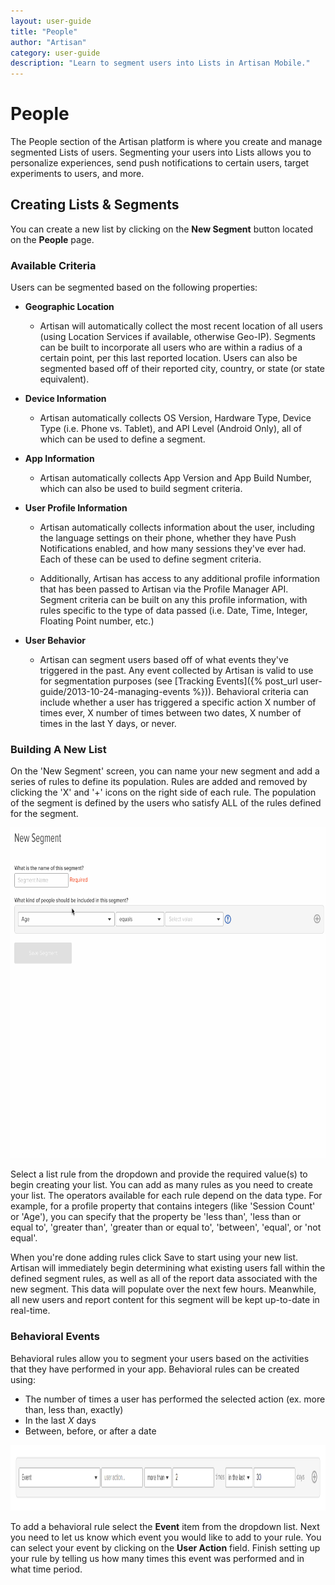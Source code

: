 ```yaml
---
layout: user-guide
title: "People"
author: "Artisan"
category: user-guide
description: "Learn to segment users into Lists in Artisan Mobile."
---
```

# People

The People section of the Artisan platform is where you create and manage segmented Lists of users. Segmenting your users into Lists allows you to personalize experiences, send push notifications to certain users, target experiments to users, and more.

<div id="create-list"></div>

## Creating Lists & Segments

You can create a new list by clicking on the **New Segment** button located on the **People** page.

### Available Criteria

Users can be segmented based on the following properties:

* **Geographic Location**
    * Artisan will automatically collect the most recent location of all users (using Location Services if available, otherwise Geo-IP).  Segments can be built to incorporate all users who are within a radius of a certain point, per this last reported location.  Users can also be segmented based off of their reported city, country, or state (or state equivalent).

* **Device Information**
    * Artisan automatically collects OS Version, Hardware Type, Device Type (i.e. Phone vs. Tablet), and API Level (Android Only), all of which can be used to define a segment.

* **App Information**
    * Artisan automatically collects App Version and App Build Number, which can also be used to build segment criteria.

* **User Profile Information**
    * Artisan automatically collects information about the user, including the language settings on their phone, whether they have Push Notifications enabled, and how many sessions they've ever had.  Each of these can be used to define segment criteria.

    * Additionally, Artisan has access to any additional profile information that has been passed to Artisan via the Profile Manager API.  Segment criteria can be built on any this profile information, with rules specific to the type of data passed (i.e. Date, Time, Integer, Floating Point number, etc.)

* **User Behavior**
    * Artisan can segment users based off of what events they've triggered in the past.  Any event collected by Artisan is valid to use for segmentation purposes (see [Tracking Events]({% post_url user-guide/2013-10-24-managing-events %})).  Behavioral criteria can include whether a user has triggered a specific action X number of times ever, X number of times between two dates, X number of times in the last Y days, or never.


### Building A New List

On the 'New Segment' screen, you can name your new segment and add a series of rules to define its population.  Rules are added and removed by clicking the 'X' and '+' icons on the right side of each rule. The population of the segment is defined by the users who satisfy ALL of the rules defined for the segment.

<img src="/images/screens/people-create-list-977x739.gif" height="529" width="700" class="border-full" alt="Building a list in Artisan." />

Select a list rule from the dropdown and provide the required value(s) to begin creating your list. You can add as many rules as you need to create your list.  The operators available for each rule depend on the data type.  For example, for a profile property that contains integers (like 'Session Count' or 'Age'), you can specify that the property be 'less than', 'less than or equal to', 'greater than', 'greater than or equal to', 'between', 'equal', or 'not equal'.

When you're done adding rules click Save to start using your new list.  Artisan will immediately begin determining what existing users fall within the defined segment rules, as well as all of the report data associated with the new segment.  This data will populate over the next few hours.  Meanwhile, all new users and report content for this segment will be kept up-to-date in real-time.

### Behavioral Events

Behavioral rules allow you to segment your users based on the activities that they have performed in your app. Behavioral rules can be created using:

* The number of times a user has performed the selected action (ex. more than, less than, exactly)
* In the last *X* days
* Between, before, or after a date

<img src="/images/screens/people-list-behavior-1162x105.png" height="105" width="1162" class="border-full" alt="Building a list in Artisan." />

To add a behavioral rule select the **Event** item from the dropdown list. Next you need to let us know which event you would like to add to your rule. You can select your event by clicking on the **User Action** field. Finish setting up your rule by telling us how many times this event was performed and in what time period.